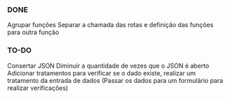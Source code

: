 ### DONE

Agrupar funções
Separar a chamada das rotas e definição das funções para outra função

### TO-DO

Consertar JSON
Diminuir a quantidade de vezes que o JSON é aberto
Adicionar tratamentos para verificar se o dado existe, realizar um tratamento da entrada de dados (Passar os dados para um formulário para realizar verificações)